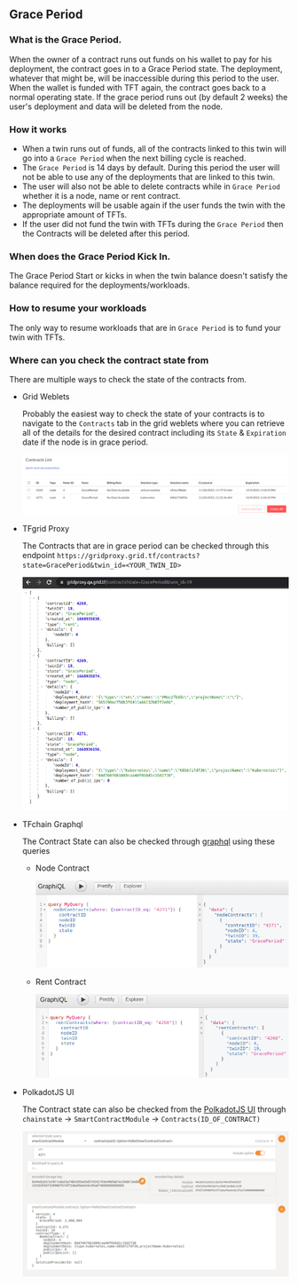 ## Grace Period

### What is the Grace Period.

When the owner of a contract runs out funds on his wallet to pay for his deployment, the contract goes in to a Grace Period state. The deployment, whatever that might be, will be inaccessible during this period to the user. When the wallet is funded with TFT again, the contract goes back to a normal operating state. If the grace period runs out (by default 2 weeks) the user's deployment and data will be deleted from the node.

### How it works

- When a twin runs out of funds, all of the contracts linked to this twin will go into a `Grace Period` when the next billing cycle is reached.
- The `Grace Period` is 14 days by default. During this period the user will not be able to use any of the deployments that are linked to this twin.
- The user will also not be able to delete contracts while in `Grace Period` whether it is a node, name or rent contract.
- The deployments will be usable again if the user funds the twin with the appropriate amount of TFTs.
- If the user did not fund the twin with TFTs during the `Grace Period` then the Contracts will be deleted after this period.

### When does the Grace Period Kick In.

The Grace Period Start or kicks in when the twin balance doesn't satisfy the balance required for the deployments/workloads.

### How to resume your workloads

The only way to resume workloads that are in `Grace Period` is to fund your twin with TFTs.

### Where can you check the contract state from

There are multiple ways to check the state of the contracts from.

- Grid Weblets

   Probably the easiest way to check the state of your contracts is to navigate to the `Contracts` tab in the grid weblets where you can retrieve all of the details for the desired contract including its `State` & `Expiration` date if the node is in grace period.
   
   ![](img/grace_period_weblets.png)
    

- TFgrid Proxy

  The Contracts that are in grace period can be checked through this endpoint `https://gridproxy.grid.tf/contracts?state=GracePeriod&twin_id=<YOUR_TWIN_ID>`
  
  ![](img/grace_period_gridproxy.png)


- TFchain Graphql

  The Contract State can also be checked through [graphql](https://graphql.grid.tf/graphql) using these queries

   - Node Contract
   
      ![](img/grace_period_graphql_node.png)

   
   - Rent Contract
    
      ![](img/grace_period_graphql_rent.png)


- PolkadotJS UI

    The Contract state can also be checked from the [PolkadotJS UI](https://polkadot.js.org/apps/?rpc=wss%3A%2F%2Ftfchain.grid.tf#/chainstate) through `chainstate` -> `SmartContractModule` -> `Contracts(ID_OF_CONTRACT)`
    
    ![](img/grace_period_polkadot_ui.png) 


